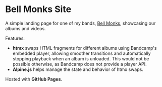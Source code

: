 # Bell Monks Site

A simple landing page for one of my bands, [Bell Monks](https://www.bellmonks.com), showcasing our albums and videos.

Features:

- **htmx** swaps HTML fragments for different albums using Bandcamp's embedded player, allowing smoother transitions and automatically stopping playback when an album is unloaded. This would not be possible otherwise, as Bandcamp does not provide a player API.
- **Alpine.js** helps manage the state and behavior of htmx swaps.

Hosted with **GitHub Pages**.
